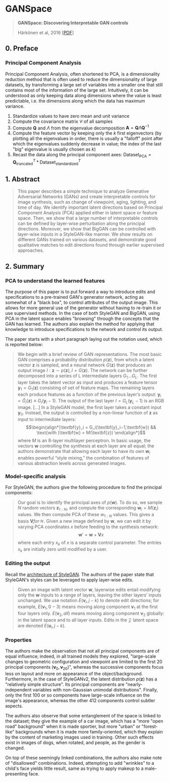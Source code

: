 # GANSpace

> **GANSpace: Discovering Interpretable GAN controls**
> 
> Härkönen et al, 2016
>[<a href="data/papers/GANSpace.pdf" target="download">PDF</a>]

## 0. Preface

### Principal Component Analysis
Principal Component Analysis, often shortened to PCA, is a dimensionality reduction method that is often used to reduce the dimensionality of large datasets, by transforming a large set of variables into a smaller one that still contains most of the information of the large set. Intuitively, it can be understood as only keeping data along dimensions where the value is least predictable, i.e. the dimensions along which the data has maximum variance.

1. Standardize values to have zero mean and unit variance
2. Compute the covariance matrix $\mathcal{C}$ of all samples
3. Compute $\textbf{Q}$ and $\Lambda$ from the eigenvalue decomposition $\textbf{A} = \textbf{Q}\Lambda\textbf{Q}^{-1}$ 
4. Compute the feature vector by keeping only the $k$ first eigenvectors (by plotting all the eigenvalues in order, there is usually a "falloff" point after which the eigenvalues suddenly decrease in value; the index of the last "big" eigenvalue is usually chosen as $k$)
5. Recast the data along the principal component axes: $\text{Dataset}_\text{PCA} = \textbf{Q}_{\text{truncated}}^T * \text{Dataset}_\text{standardized}^T$

## 1. Abstract

> This paper describes a simple technique to analyze Generative Adversarial Networks (GANs) and create interpretable controls for image synthesis, such as change of viewpoint, aging, lighting, and time of day. We identify important latent directions based on Principal Component Analysis (PCA) applied either in latent space or feature space. Then, we show that a large number of interpretable controls can be defined by layer-wise perturbation along the principal directions. Moreover, we show that BigGAN can be controlled with layer-wise inputs in a StyleGAN-like manner. We show results on different GANs trained on various datasets, and demonstrate good qualitative matches to edit directions found through earlier supervised approaches.


## 2. Summary


### PCA to understand the learned features

The purpose of this paper is to put forward a way to introduce edits and specifications to a pre-trained GAN's generator network, acting as somewhat of a "black box", to control attributes of the output image. This allows for more general use of the generator without having to re-train it or use supervised methods. In the case of both StyleGAN and BigGAN, using PCA in the latent space enables "browsing" through the concepts that the GAN has learned. The authors also explain the method for applying that knowledge to introduce specifications to the network and control its output.

The paper starts with a short paragraph laying out the notation used, which is reported below:

> We begin with a brief review of GAN representations. The most basic GAN comprises a probability distribution $p(\textbf{z})$, from which a latent vector $\textbf{z}$ is sampled, and a neural network $G(\textbf{z})$ that produces an output image $I: \textbf{z} ∼ p(\textbf{z}), I = G(\textbf{z})$. 
> The network can be further decomposed into a series of L intermediate layers $G_1...G_L$. The first layer takes the latent vector as input and produces a feature tensor $\textbf{y}_1 = G_1(\textbf{z})$ consisting of set of feature maps. The remaining layers each produce features as a function of the previous layer’s output: $\textbf{y}_i = \hat{G}_i(\textbf{z}) ≡ G_i (\textbf{y}_i−1)$. The output of the last layer $I = G_L(\textbf{y}_L−1)$ is an RGB image. [...] In a StyleGAN model, the first layer takes a constant input $\textbf{y}_0$. Instead, the output is controlled by a non-linear function of $\textbf{z}$ as input to intermediate layers:
$$\begin{align*}\textbf{y}_i = G_i(\textbf{y}_i−1,\textbf{w}) && \text{with }\textbf{w} = M(\textbf{z}) \end{align*}$$
where $M$ is an 8-layer multilayer perceptron. In basic usage, the vectors $\textbf{w}$ controlling the synthesis at each layer are all equal; the authors demonstrate that allowing each layer to have its own $\textbf{w}_i$ enables powerful “style mixing,” the combination of features of various abstraction levels across generated images.

### Model-specific analysis

For StyleGAN, the authors give the following procedure to find the principal components:

> Our goal is to identify the principal axes of $p(\textbf{w})$. To do so, we sample $N$ random vectors $\textbf{z}_{1:N}$, and compute the corresponding $\textbf{w}_i = M(\textbf{z}_i)$ values. We then compute PCA of these $w_{1:N}$ values. This gives a basis $\textbf{V} for \mathcal{W}$. Given a new image defined by $\textbf{w}$, we can edit it by varying PCA coordinates $x$ before feeding to the synthesis network:
> $$\textbf{w}' = \textbf{w} + \textbf{V}x $$
> where each entry $x_k$ of $x$ is a separate control parameter. The entries $x_k$ are initially zero until
modified by a user.

### Editing the output

Recall the [architecture of StyleGAN](web/lit/stylegan1.md#1-abstract). The authors of the paper state that StyleGAN's styles can be leveraged to apply layer-wise edits.

> Given an image with latent vector $\textbf{w}$, layerwise edits entail modifying only the $\textbf{w}$ inputs to a range of layers, leaving the other layers’ inputs unchanged. We use notation $E(\textbf{v}_i, j-k)$ to denote edit directions; for example, $E(\textbf{v}_1, 0-3)$ means moving along component $\textbf{v}_1$ at the first four layers only. $E(\textbf{v}_2, all)$ means moving along component $\textbf{v}_2$ globally: in the latent space and to all layer inputs. Edits in the $\mathcal{Z}$ latent space are denoted $E(\textbf{u}_i, j-k)$.

### Properties

The authors make the observation that not all principal components are of equal influence; indeed, in all trained models they explored, "large-scale changes to geometric configuration and viewpoint are limited to the first 20 principal components $(\textbf{v}_0, \textbf{v}_{20})$", whereas the successive components focus less on layout and more on appearance of the object/background. Furthermore, in the case of StyleGANv2, the latent distribution $p(\textbf{z})$ has a "relatively simple structure". Its principal components are "nearly-independent variables with non-Gaussian unimodal distributions". Finally, only the first 100 or so components have large-scale influence on the image's appearance, whereas the other 412 components control subtler aspects.

The authors also observe that some entanglement of the space is linked to the dataset; they give the example of a car image, which has a "more "open road" background" when it is made sportier, but more "urban" or "forest-like" backgrounds when it is made more family-oriented, which they explain by the content of marketing images used in training. Other such effects exist in images of dogs, when rotated, and people, as the gender is changed.

On top of these seemingly linked combinations, the authors also make note of "disallowed" combinations. Indeed, attempting to add "wrinkles" to a child's face yields little result, same as trying to apply makeup to a male-presenting face.
